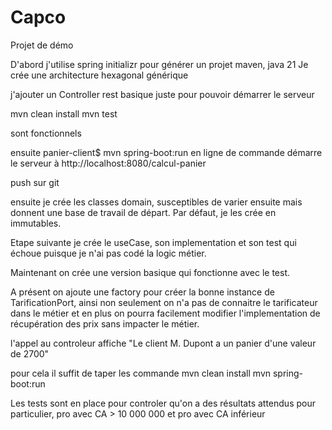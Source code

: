 # Capco
Projet de démo

D'abord j'utilise spring initializr pour générer un projet maven, java 21
Je crée une architecture hexagonal générique

j'ajouter un Controller rest basique juste pour pouvoir démarrer le serveur

mvn clean install
mvn test

sont fonctionnels

ensuite
panier-client$ mvn spring-boot:run
en ligne de commande démarre le serveur à http://localhost:8080/calcul-panier

push sur git

ensuite je crée les classes domain, susceptibles de varier ensuite mais donnent une base de travail de départ.
Par défaut, je les crée en immutables.

Etape suivante je crée le useCase, son implementation et son test qui échoue puisque je n'ai pas codé la logic métier.

Maintenant on crée une version basique qui fonctionne avec le test.

A présent on ajoute une factory pour créer la bonne instance de TarificationPort, ainsi non seulement on n'a pas 
de connaitre le tarificateur dans le métier et en plus on pourra facilement modifier l'implementation 
de récupération des prix sans impacter le métier.

l'appel au controleur affiche "Le client M. Dupont a un panier d'une valeur de 2700"

pour cela il suffit de taper les commande
mvn clean install
mvn spring-boot:run


Les tests sont en place pour controler qu'on a des résultats attendus pour particulier, pro avec CA > 10 000 000
et pro avec CA inférieur